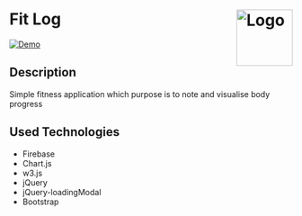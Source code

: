 Fit Log <a href="https://fitlog-app.firebaseapp.com"><img src="https://cdn.rawgit.com/atanasyanew/FitLog/master/_Resources/logo_black.svg" title="Logo" align="right" height="100" /></a>
======
[![Demo](https://img.shields.io/badge/Demo-Online-green.svg)](https://fitlog-app.firebaseapp.com//)

## Description
Simple fitness application which purpose is to note and visualise body progress

## Used Technologies
* Firebase
* Chart.js
* w3.js
* jQuery
* jQuery-loadingModal
* Bootstrap
